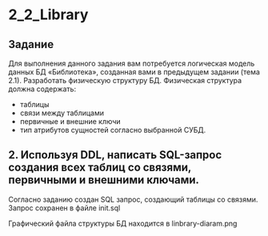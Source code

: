 # 2_2_Library
## Задание
Для выполнения данного задания вам потребуется логическая модель данных БД «Библиотека», созданная вами в предыдущем задании (тема 2.1).
Разработать физическую структуру БД. 
Физическая структура должна содержать:
- таблицы
- связи между таблицами
- первичные и внешние ключи
- тип атрибутов сущностей согласно выбранной СУБД.

## 2. Используя DDL, написать SQL-запрос создания всех таблиц со связями, первичными и внешними ключами.

Согласно заданию создан SQL запрос, создающий таблицы со связями. Запрос сохранен в файле init.sql

Графический файла структуры БД находится в linbrary-diaram.png

